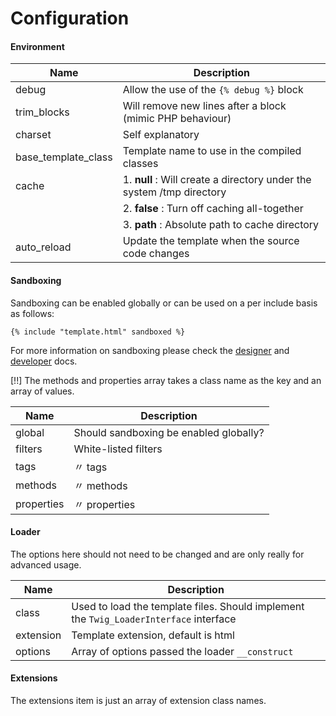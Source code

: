 # Configuration

#### Environment

Name                | Description
--------------------|------------------------------------------
debug               | Allow the use of the `{% debug %}` block
trim_blocks         | Will remove new lines after a block (mimic PHP behaviour)
charset             | Self explanatory
base_template_class | Template name to use in the compiled classes
cache               | 1. **null** : Will create a directory under the system /tmp directory
                    | 2. **false** : Turn off caching all-together
                    | 3. **path** : Absolute path to cache directory
auto_reload         | Update the template when the source code changes


#### Sandboxing

Sandboxing can be enabled globally or can be used on a per include basis as follows:

	{% include "template.html" sandboxed %}

For more information on sandboxing please check the
[designer](http://www.twig-project.org/book/02-Twig-for-Template-Designers)
and [developer](http://www.twig-project.org/book/03-Twig-for-Developers) docs.

[!!] The methods and properties array takes a class name as the key and an array
of values.

Name       | Description
-----------|------------------------------------------
global     | Should sandboxing be enabled globally?
filters    | White-listed filters
tags       | 〃 tags
methods    | 〃 methods
properties | 〃 properties


#### Loader

The options here should not need to be changed and are only really for advanced
usage.

Name      | Description
----------|------------------------------------------
class     | Used to load the template files. Should implement the `Twig_LoaderInterface` interface
extension | Template extension, default is html
options   | Array of options passed the loader `__construct`


#### Extensions

The extensions item is just an array of extension class names. 